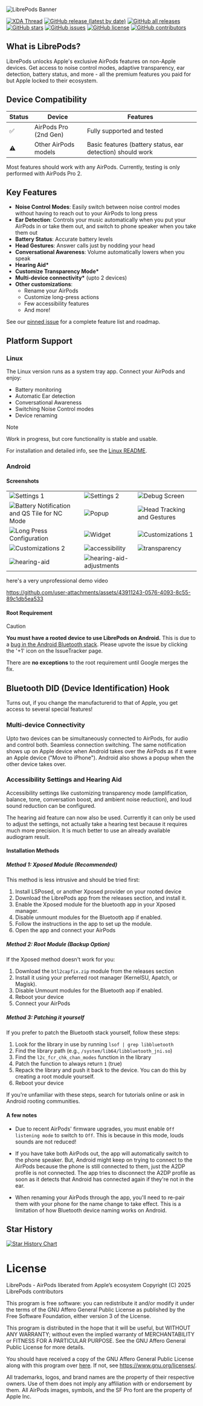 ![LibrePods Banner](/imgs/banner.png)

[![XDA Thread](https://img.shields.io/badge/XDA_Forums-Thread-orange)](https://xdaforums.com/t/app-root-for-now-airpodslikenormal-unlock-apple-exclusive-airpods-features-on-android.4707585/)
[![GitHub release (latest by date)](https://img.shields.io/github/v/release/kavishdevar/librepods)](https://github.com/kavishdevar/librepods/releases/latest)
[![GitHub all releases](https://img.shields.io/github/downloads/kavishdevar/librepods/total)](https://github.com/kavishdevar/librepods/releases)
[![GitHub stars](https://img.shields.io/github/stars/kavishdevar/librepods)](https://github.com/kavishdevar/librepods/stargazers)
[![GitHub issues](https://img.shields.io/github/issues/kavishdevar/librepods)](https://github.com/kavishdevar/librepods/issues)
[![GitHub license](https://img.shields.io/github/license/kavishdevar/librepods)](https://github.com/kavishdevar/librepods/blob/main/LICENSE)
[![GitHub contributors](https://img.shields.io/github/contributors/kavishdevar/librepods)](https://github.com/kavishdevar/librepods/graphs/contributors)


## What is LibrePods?

LibrePods unlocks Apple's exclusive AirPods features on non-Apple devices. Get access to noise control modes, adaptive transparency, ear detection, battery status, and more - all the premium features you paid for but Apple locked to their ecosystem.

## Device Compatibility

| Status | Device | Features |
|--------|--------|----------|
| ✅ | AirPods Pro (2nd Gen) | Fully supported and tested |
| ⚠️ | Other AirPods models | Basic features (battery status, ear detection) should work |

Most features should work with any AirPods. Currently, testing is only performed with AirPods Pro 2.

## Key Features

- **Noise Control Modes**: Easily switch between noise control modes without having to reach out to your AirPods to long press
- **Ear Detection**: Controls your music automatically when you put your AirPods in or take them out, and switch to phone speaker when you take them out
- **Battery Status**: Accurate battery levels
- **Head Gestures**: Answer calls just by nodding your head
- **Conversational Awareness**: Volume automatically lowers when you speak
- **Hearing Aid\***
- **Customize Transparency Mode\***
- **Multi-device connectivity\*** (upto 2 devices)
- **Other customizations**:
  - Rename your AirPods
  - Customize long-press actions
  - Few accessibility features
  - And more!

See our [pinned issue](https://github.com/kavishdevar/librepods/issues/20) for a complete feature list and roadmap.

## Platform Support

### Linux

The Linux version runs as a system tray app. Connect your AirPods and enjoy:

- Battery monitoring
- Automatic Ear detection
- Conversational Awareness
- Switching Noise Control modes
- Device renaming

> [!NOTE]
> Work in progress, but core functionality is stable and usable.

For installation and detailed info, see the [Linux README](/linux/README.md).

### Android

#### Screenshots

| | | |
|-------------------|-------------------|-------------------|
| ![Settings 1](/android/imgs/settings-1.png) | ![Settings 2](/android/imgs/settings-2.png) | ![Debug Screen](/android/imgs/debug.png) |
| ![Battery Notification and QS Tile for NC Mode](/android/imgs/notification-and-qs.png) | ![Popup](/android/imgs/popup.png) | ![Head Tracking and Gestures](/android/imgs/head-tracking-and-gestures.png) |
| ![Long Press Configuration](/android/imgs/long-press.png) | ![Widget](/android/imgs/widget.png) | ![Customizations 1](/android/imgs/customizations-1.png) |
| ![Customizations 2](/android/imgs/customizations-2.png) | ![accessibility](/android/imgs/accessibility.png) |![transparency](/android/imgs/transparency.png) |
|![hearing-aid](/android/imgs/hearing-aid.png) |![hearing-aid-adjustments](/android/imgs/hearing-aid-adjustments.png) | |


here's a very unprofessional demo video

https://github.com/user-attachments/assets/43911243-0576-4093-8c55-89c1db5ea533

#### Root Requirement

> [!CAUTION]
> **You must have a rooted device to use LibrePods on Android.** This is due to a [bug in the Android Bluetooth stack](https://issuetracker.google.com/issues/371713238). Please upvote the issue by clicking the '+1' icon on the IssueTracker page.
> 
> There are **no exceptions** to the root requirement until Google merges the fix.

## Bluetooth DID (Device Identification) Hook

Turns out, if you change the manufacturerid to that of Apple, you get access to several special features!

### Multi-device Connectivity

Upto two devices can be simultaneously connected to AirPods, for audio and control both. Seamless connection switching. The same notification shows up on Apple device when Android takes over the AirPods as if it were an Apple device ("Move to iPhone"). Android also shows a popup when the other device takes over.

### Accessibility Settings and Hearing Aid

Accessibility settings like customizing transparency mode (amplification, balance, tone, conversation boost, and ambient noise reduction), and loud sound reduction can be configured.

The hearing aid feature can now also be used. Currently it can only be used to adjust the settings, not actually take a hearing test because it requires much more precision. It is much better to use an already available audiogram result.


#### Installation Methods

##### Method 1: Xposed Module (Recommended)
This method is less intrusive and should be tried first:

1. Install LSPosed, or another Xposed provider on your rooted device
2. Download the LibrePods app from the releases section, and install it.
3. Enable the Xposed module for the bluetooth app in your Xposed manager.
4. Disable unmount modules for the Bluetooth app if enabled. 
5. Follow the instructions in the app to set up the module.
6. Open the app and connect your AirPods

##### Method 2: Root Module (Backup Option)
If the Xposed method doesn't work for you:

1. Download the `btl2capfix.zip` module from the releases section
2. Install it using your preferred root manager (KernelSU, Apatch, or Magisk).
3. Disable Unmount modules for the Bluetooth aop if enabled. 
4. Reboot your device
5. Connect your AirPods

##### Method 3: Patching it yourself
If you prefer to patch the Bluetooth stack yourself, follow these steps:

1. Look for the library in use by running `lsof | grep libbluetooth`
2. Find the library path (e.g., `/system/lib64/libbluetooth_jni.so`)
3. Find the `l2c_fcr_chk_chan_modes` function in the library
4. Patch the function to always return `1` (true)
5. Repack the library and push it back to the device. You can do this by creating a root module yourself.
6. Reboot your device

If you're unfamiliar with these steps, search for tutorials online or ask in Android rooting communities.

#### A few notes

- Due to recent AirPods' firmware upgrades, you must enable `Off listening mode` to switch to `Off`. This is because in this mode, louds sounds are not reduced!

- If you have take both AirPods out, the app will automatically switch to the phone speaker. But, Android might keep on trying to connect to the AirPods because the phone is still connected to them, just the A2DP profile is not connected. The app tries to disconnect the A2DP profile as soon as it detects that Android has connected again if they're not in the ear.

- When renaming your AirPods through the app, you'll need to re-pair them with your phone for the name change to take effect. This is a limitation of how Bluetooth device naming works on Android.

## Star History

[![Star History Chart](https://api.star-history.com/svg?repos=kavishdevar/librepods&type=Date)](https://star-history.com/#kavishdevar/librepods&Date)

# License

LibrePods - AirPods liberated from Apple’s ecosystem
Copyright (C) 2025 LibrePods contributors

This program is free software: you can redistribute it and/or modify
it under the terms of the GNU Affero General Public License as published
by the Free Software Foundation, either version 3 of the License.

This program is distributed in the hope that it will be useful,
but WITHOUT ANY WARRANTY; without even the implied warranty of
MERCHANTABILITY or FITNESS FOR A PARTICULAR PURPOSE.  See the
GNU Affero General Public License for more details.

You should have received a copy of the GNU Affero General Public License
along with this program over [here](/LICENSE). If not, see <https://www.gnu.org/licenses/>.

All trademarks, logos, and brand names are the property of their respective owners. Use of them does not imply any affiliation with or endorsement by them. All AirPods images, symbols, and the SF Pro font are the property of Apple Inc.
